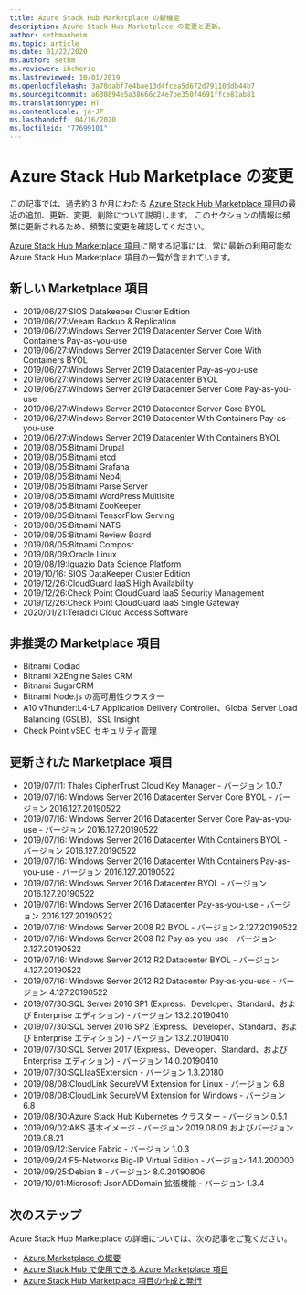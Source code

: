 ```yaml
---
title: Azure Stack Hub Marketplace の新機能
description: Azure Stack Hub Marketplace の変更と更新。
author: sethmanheim
ms.topic: article
ms.date: 01/22/2020
ms.author: sethm
ms.reviewer: ihcherie
ms.lastreviewed: 10/01/2019
ms.openlocfilehash: 3a78dabf7e4bae13d4fcea5d672d79110ddb44b7
ms.sourcegitcommit: a630894e5a38666c24e7be350f4691ffce81ab81
ms.translationtype: HT
ms.contentlocale: ja-JP
ms.lasthandoff: 04/16/2020
ms.locfileid: "77699101"
---
```

# <a name="azure-stack-hub-marketplace-changes"></a>Azure Stack Hub Marketplace の変更

この記事では、過去約 3 か月にわたる [Azure Stack Hub Marketplace 項目](azure-stack-marketplace-azure-items.md)の最近の追加、更新、変更、削除について説明します。 このセクションの情報は頻繁に更新されるため、頻繁に変更を確認してください。

[Azure Stack Hub Marketplace 項目](azure-stack-marketplace-azure-items.md)に関する記事には、常に最新の利用可能な Azure Stack Hub Marketplace 項目の一覧が含まれています。

## <a name="new-marketplace-items"></a>新しい Marketplace 項目

- 2019/06/27:SIOS Datakeeper Cluster Edition
- 2019/06/27:Veeam Backup & Replication
- 2019/06/27:Windows Server 2019 Datacenter Server Core With Containers Pay-as-you-use
- 2019/06/27:Windows Server 2019 Datacenter Server Core With Containers BYOL
- 2019/06/27:Windows Server 2019 Datacenter Pay-as-you-use
- 2019/06/27:Windows Server 2019 Datacenter BYOL
- 2019/06/27:Windows Server 2019 Datacenter Server Core Pay-as-you-use
- 2019/06/27:Windows Server 2019 Datacenter Server Core BYOL
- 2019/06/27:Windows Server 2019 Datacenter With Containers Pay-as-you-use
- 2019/06/27:Windows Server 2019 Datacenter With Containers BYOL
- 2019/08/05:Bitnami Drupal
- 2019/08/05:Bitnami etcd
- 2019/08/05:Bitnami Grafana
- 2019/08/05:Bitnami Neo4j
- 2019/08/05:Bitnami Parse Server
- 2019/08/05:Bitnami WordPress Multisite
- 2019/08/05:Bitnami ZooKeeper
- 2019/08/05:Bitnami TensorFlow Serving
- 2019/08/05:Bitnami NATS
- 2019/08/05:Bitnami Review Board
- 2019/08/05:Bitnami Composr
- 2019/08/09:Oracle Linux
- 2019/08/19:Iguazio Data Science Platform
- 2019/10/16: SIOS DataKeeper Cluster Edition
- 2019/12/26:CloudGuard IaaS High Availability
- 2019/12/26:Check Point CloudGuard IaaS Security Management
- 2019/12/26:Check Point CloudGuard IaaS Single Gateway
- 2020/01/21:Teradici Cloud Access Software

## <a name="deprecated-marketplace-items"></a>非推奨の Marketplace 項目

- Bitnami Codiad
- Bitnami X2Engine Sales CRM
- Bitnami SugarCRM
- Bitnami Node.js の高可用性クラスター
- A10 vThunder:L4-L7 Application Delivery Controller、Global Server Load Balancing (GSLB)、SSL Insight
- Check Point vSEC セキュリティ管理

## <a name="updated-marketplace-items"></a>更新された Marketplace 項目

- 2019/07/11: Thales CipherTrust Cloud Key Manager - バージョン 1.0.7
- 2019/07/16: Windows Server 2016 Datacenter Server Core BYOL - バージョン 2016.127.20190522
- 2019/07/16: Windows Server 2016 Datacenter Server Core Pay-as-you-use - バージョン 2016.127.20190522
- 2019/07/16: Windows Server 2016 Datacenter With Containers BYOL - バージョン 2016.127.20190522
- 2019/07/16: Windows Server 2016 Datacenter With Containers Pay-as-you-use - バージョン 2016.127.20190522
- 2019/07/16: Windows Server 2016 Datacenter BYOL - バージョン 2016.127.20190522
- 2019/07/16: Windows Server 2016 Datacenter Pay-as-you-use - バージョン 2016.127.20190522
- 2019/07/16: Windows Server 2008 R2 BYOL - バージョン 2.127.20190522
- 2019/07/16: Windows Server 2008 R2 Pay-as-you-use - バージョン 2.127.20190522
- 2019/07/16: Windows Server 2012 R2 Datacenter BYOL - バージョン 4.127.20190522
- 2019/07/16: Windows Server 2012 R2 Datacenter Pay-as-you-use - バージョン 4.127.20190522
- 2019/07/30:SQL Server 2016 SP1 (Express、Developer、Standard、および Enterprise エディション) - バージョン 13.2.20190410
- 2019/07/30:SQL Server 2016 SP2 (Express、Developer、Standard、および Enterprise エディション) - バージョン 13.2.20190410
- 2019/07/30:SQL Server 2017 (Express、Developer、Standard、および Enterprise エディション) - バージョン 14.0.20190410
- 2019/07/30:SQLIaaSExtension - バージョン 1.3.20180
- 2019/08/08:CloudLink SecureVM Extension for Linux - バージョン 6.8
- 2019/08/08:CloudLink SecureVM Extension for Windows - バージョン 6.8
- 2019/08/30:Azure Stack Hub Kubernetes クラスター - バージョン 0.5.1
- 2019/09/02:AKS 基本イメージ - バージョン 2019.08.09 およびバージョン 2019.08.21
- 2019/09/12:Service Fabric - バージョン 1.0.3
- 2019/09/24:F5-Networks Big-IP Virtual Edition - バージョン 14.1.200000
- 2019/09/25:Debian 8 - バージョン 8.0.20190806
- 2019/10/01:Microsoft JsonADDomain 拡張機能 - バージョン 1.3.4


## <a name="next-steps"></a>次のステップ

Azure Stack Hub Marketplace の詳細については、次の記事をご覧ください。

- [Azure Marketplace の概要](azure-stack-marketplace.md)
- [Azure Stack Hub で使用できる Azure Marketplace 項目](azure-stack-marketplace-azure-items.md)
- [Azure Stack Hub Marketplace 項目の作成と発行](azure-stack-create-and-publish-marketplace-item.md)
